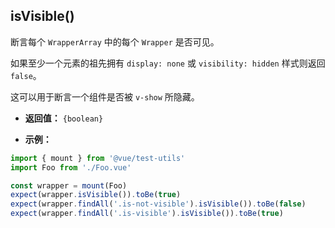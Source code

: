 ## isVisible()

断言每个 `WrapperArray` 中的每个 `Wrapper` 是否可见。

如果至少一个元素的祖先拥有 `display: none` 或 `visibility: hidden` 样式则返回 `false`。

这可以用于断言一个组件是否被 `v-show` 所隐藏。

- **返回值：** `{boolean}`

- **示例：**

```js
import { mount } from '@vue/test-utils'
import Foo from './Foo.vue'

const wrapper = mount(Foo)
expect(wrapper.isVisible()).toBe(true)
expect(wrapper.findAll('.is-not-visible').isVisible()).toBe(false)
expect(wrapper.findAll('.is-visible').isVisible()).toBe(true)
```
